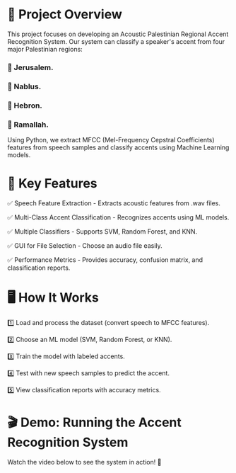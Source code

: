 # 📝 Project Overview
This project focuses on developing an Acoustic Palestinian Regional Accent Recognition System. 
Our system can classify a speaker's accent from four major Palestinian regions:

###    🔹 Jerusalem.

###    🔹 Nablus.

###    🔹 Hebron.

###    🔹 Ramallah.


Using Python, we extract MFCC (Mel-Frequency Cepstral Coefficients) features from speech samples and classify accents using Machine Learning models.<br/>



# 🚀 Key Features
✅ Speech Feature Extraction - Extracts acoustic features from .wav files.

✅ Multi-Class Accent Classification - Recognizes accents using ML models.

✅ Multiple Classifiers - Supports SVM, Random Forest, and KNN.

✅ GUI for File Selection - Choose an audio file easily.

✅ Performance Metrics - Provides accuracy, confusion matrix, and classification reports.


# 🖥️ How It Works
1️⃣ Load and process the dataset (convert speech to MFCC features).

2️⃣ Choose an ML model (SVM, Random Forest, or KNN).

3️⃣ Train the model with labeled accents.

4️⃣ Test with new speech samples to predict the accent.

5️⃣ View classification reports with accuracy metrics.

# 🎬 Demo: Running the Accent Recognition System
Watch the video below to see the system in action! 🚀



